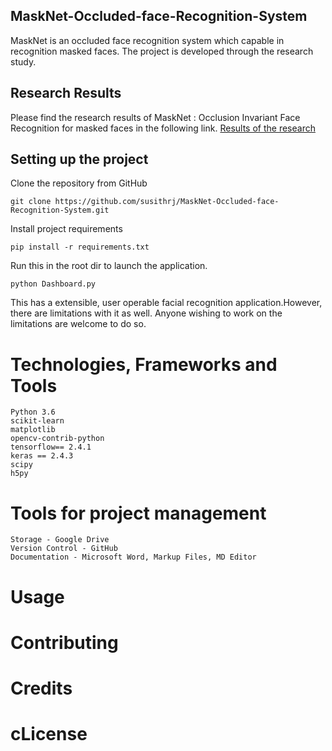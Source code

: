 ## MaskNet-Occluded-face-Recognition-System
MaskNet is an occluded face recognition system which capable in recognition masked faces. The  project is developed through the research study. 

## Research Results
Please find the research results of MaskNet : Occlusion Invariant Face Recognition for masked faces in the following link. [Results of the research](https://www.researchgate.net/project/Face-Mask-Invariant-Face-Recognition-with-Identity-Verification)

## Setting up the project 
Clone the repository from GitHub

	git clone https://github.com/susithrj/MaskNet-Occluded-face-Recognition-System.git

Install project requirements

	pip install -r requirements.txt

Run this in the root dir to launch the application.

	python Dashboard.py

This has a extensible, user operable facial recognition application.However, there are limitations with it as well. Anyone wishing to work on the limitations are welcome to do so.

# Technologies, Frameworks and Tools
    Python 3.6
    scikit-learn
    matplotlib
    opencv-contrib-python
    tensorflow== 2.4.1
    keras == 2.4.3
    scipy
    h5py

# Tools for project management
    Storage - Google Drive
    Version Control - GitHub
    Documentation - Microsoft Word, Markup Files, MD Editor

# Usage
# Contributing
# Credits
# cLicense

